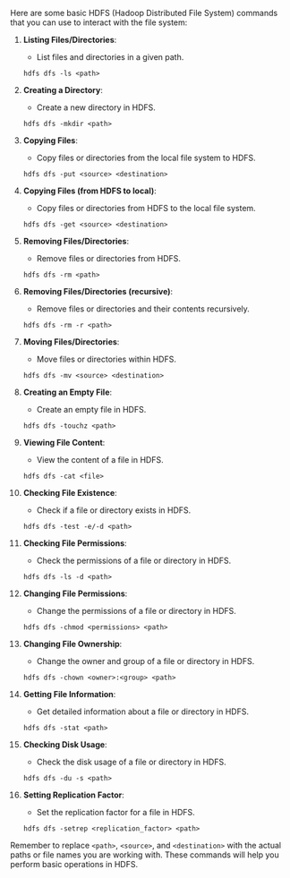 Here are some basic HDFS (Hadoop Distributed File System) commands that you can use to interact with the file system:

1. **Listing Files/Directories**:
   - List files and directories in a given path.
   ```
   hdfs dfs -ls <path>
   ```

2. **Creating a Directory**:
   - Create a new directory in HDFS.
   ```
   hdfs dfs -mkdir <path>
   ```

3. **Copying Files**:
   - Copy files or directories from the local file system to HDFS.
   ```
   hdfs dfs -put <source> <destination>
   ```

4. **Copying Files (from HDFS to local)**:
   - Copy files or directories from HDFS to the local file system.
   ```
   hdfs dfs -get <source> <destination>
   ```

5. **Removing Files/Directories**:
   - Remove files or directories from HDFS.
   ```
   hdfs dfs -rm <path>
   ```

6. **Removing Files/Directories (recursive)**:
   - Remove files or directories and their contents recursively.
   ```
   hdfs dfs -rm -r <path>
   ```

7. **Moving Files/Directories**:
   - Move files or directories within HDFS.
   ```
   hdfs dfs -mv <source> <destination>
   ```

8. **Creating an Empty File**:
   - Create an empty file in HDFS.
   ```
   hdfs dfs -touchz <path>
   ```

9. **Viewing File Content**:
   - View the content of a file in HDFS.
   ```
   hdfs dfs -cat <file>
   ```

10. **Checking File Existence**:
    - Check if a file or directory exists in HDFS.
    ```
    hdfs dfs -test -e/-d <path>
    ```

11. **Checking File Permissions**:
    - Check the permissions of a file or directory in HDFS.
    ```
    hdfs dfs -ls -d <path>
    ```

12. **Changing File Permissions**:
    - Change the permissions of a file or directory in HDFS.
    ```
    hdfs dfs -chmod <permissions> <path>
    ```

13. **Changing File Ownership**:
    - Change the owner and group of a file or directory in HDFS.
    ```
    hdfs dfs -chown <owner>:<group> <path>
    ```

14. **Getting File Information**:
    - Get detailed information about a file or directory in HDFS.
    ```
    hdfs dfs -stat <path>
    ```

15. **Checking Disk Usage**:
    - Check the disk usage of a file or directory in HDFS.
    ```
    hdfs dfs -du -s <path>
    ```

16. **Setting Replication Factor**:
    - Set the replication factor for a file in HDFS.
    ```
    hdfs dfs -setrep <replication_factor> <path>
    ```

Remember to replace `<path>`, `<source>`, and `<destination>` with the actual paths or file names you are working with. These commands will help you perform basic operations in HDFS.
